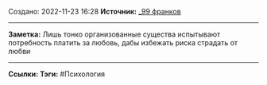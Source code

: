 Создано: 2022-11-23 16:28
**Источник:** [_99 франков](_99%20франков.md)
***
**Заметка:**  Лишь тонко организованные существа испытывают потребность платить за любовь, дабы избежать риска страдать от любви
***
**Ссылки:** 
**Тэги:** #Психология 

